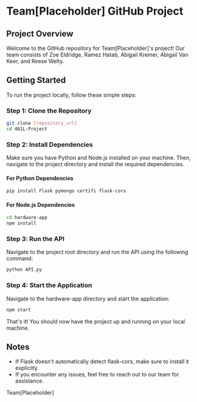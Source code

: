﻿# Team[Placeholder] GitHub Project

## Project Overview
Welcome to the GitHub repository for Team[Placeholder]'s project! Our team consists of Zoe Eldridge, Ramez Hatab, Abigail Kremer, Abigail Van Keer, and Reese Welty.

## Getting Started

To run the project locally, follow these simple steps:

### Step 1: Clone the Repository
```bash
git clone [repository_url]
cd 461L-Project
```

### Step 2: Install Dependencies
Make sure you have Python and Node.js installed on your machine. Then, navigate to the project directory and install the required dependencies.

#### For Python Dependencies
```bash
pip install Flask pymongo certifi flask-cors
```

#### For Node.js Dependencies
```bash
cd hardware-app
npm install
```

### Step 3: Run the API
Navigate to the project root directory and run the API using the following command:

```bash
python API.py
```

### Step 4: Start the Application
Navigate to the hardware-app directory and start the application:

```bash
npm start
```

That's it! You should now have the project up and running on your local machine.

## Notes
- If Flask doesn't automatically detect flask-cors, make sure to install it explicitly.
- If you encounter any issues, feel free to reach out to our team for assistance.

Team[Placeholder]


